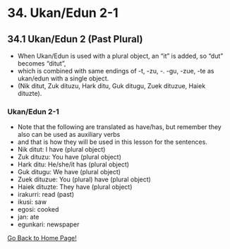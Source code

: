 # 34. Ukan/Edun 2-1

## 34.1 Ukan/Edun 2 (Past Plural)

*   When Ukan/Edun is used with a plural object, an “it” is added, so “dut” becomes “ditut”,
*   which is combined with same endings of -t, -zu, -. -gu, -zue, -te as ukan/edun with a single object.
*   (Nik ditut, Zuk dituzu, Hark ditu, Guk ditugu, Zuek dituzue, Haiek dituzte).

### Ukan/Edun 2-1

*   Note that the following are translated as have/has, but remember they also can be used as auxiliary verbs
*   and that is how they will be used in this lesson for the sentences.
*   Nik ditut: I have (plural object)
*   Zuk dituzu: You have (plural object)
*   Hark ditu: He/she/it has (plural object)
*   Guk ditugu: We have (plural object)
*   Zuek dituzue: You (plural) have (plural object)
*   Haiek dituzte: They have (plural object)
*   irakurri: read (past)
*   ikusi: saw
*   egosi: cooked
*   jan: ate
*   egunkari: newspaper

[ Go Back to Home Page!](..)
